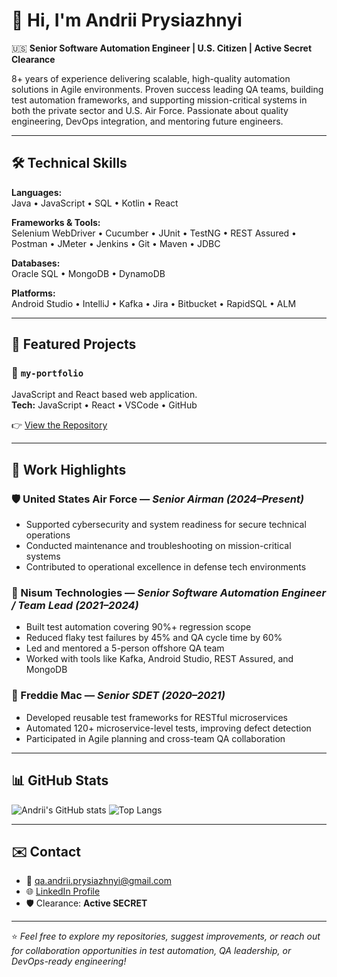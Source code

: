 # 👋 Hi, I'm Andrii Prysiazhnyi

🇺🇸 **Senior Software Automation Engineer | U.S. Citizen | Active Secret Clearance**

8+ years of experience delivering scalable, high-quality automation solutions in Agile environments. Proven success leading QA teams, building test automation frameworks, and supporting mission-critical systems in both the private sector and U.S. Air Force. Passionate about quality engineering, DevOps integration, and mentoring future engineers.

---

## 🛠️ Technical Skills

**Languages:**  
Java • JavaScript • SQL • Kotlin • React

**Frameworks & Tools:**  
Selenium WebDriver • Cucumber • JUnit • TestNG • REST Assured • Postman • JMeter • Jenkins • Git • Maven • JDBC

**Databases:**  
Oracle SQL • MongoDB • DynamoDB

**Platforms:**  
Android Studio • IntelliJ • Kafka • Jira • Bitbucket • RapidSQL • ALM

---

## 📂 Featured Projects

### 🔹 `my-portfolio`
JavaScript and React based web application.  
**Tech:** JavaScript • React • VSCode • GitHub

👉 [View the Repository](https://github.com/AndriiPrysiazhnyi/my-portfolio)

---

## 💼 Work Highlights

### 🛡️ United States Air Force — *Senior Airman (2024–Present)*  
- Supported cybersecurity and system readiness for secure technical operations  
- Conducted maintenance and troubleshooting on mission-critical systems  
- Contributed to operational excellence in defense tech environments

### 🔧 Nisum Technologies — *Senior Software Automation Engineer / Team Lead (2021–2024)*  
- Built test automation covering 90%+ regression scope  
- Reduced flaky test failures by 45% and QA cycle time by 60%  
- Led and mentored a 5-person offshore QA team  
- Worked with tools like Kafka, Android Studio, REST Assured, and MongoDB

### 🏦 Freddie Mac — *Senior SDET (2020–2021)*  
- Developed reusable test frameworks for RESTful microservices  
- Automated 120+ microservice-level tests, improving defect detection  
- Participated in Agile planning and cross-team QA collaboration

---

## 📊 GitHub Stats

![Andrii's GitHub stats](https://github-readme-stats.vercel.app/api?username=AndriiPrysiazhnyi&show_icons=true&theme=github_dark)
![Top Langs](https://github-readme-stats.vercel.app/api/top-langs/?username=AndriiPrysiazhnyi&layout=compact&theme=github_dark)

---

## ✉️ Contact

- 📧 qa.andrii.prysiazhnyi@gmail.com
- 🌐 [LinkedIn Profile](https://www.linkedin.com/in/andrii-prysiazhnyi)
- 🛡️ Clearance: **Active SECRET**

---

⭐ *Feel free to explore my repositories, suggest improvements, or reach out for collaboration opportunities in test automation, QA leadership, or DevOps-ready engineering!*

<!--
**AndriiPrysiazhnyi/AndriiPrysiazhnyi** is a ✨ _special_ ✨ repository because its `README.md` (this file) appears on your GitHub profile.

Here are some ideas to get you started:

- 🔭 I’m currently working on ...
- 🌱 I’m currently learning ...
- 👯 I’m looking to collaborate on ...
- 🤔 I’m looking for help with ...
- 💬 Ask me about ...
- 📫 How to reach me: ...
- 😄 Pronouns: ...
- ⚡ Fun fact: ...
-->
